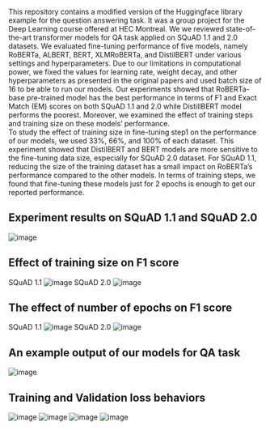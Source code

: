 This repository contains a modified version of the Huggingface library example for the question answering task. 
It was a group project for the Deep Learning course offered at HEC Montreal. We we reviewed state-of-the-art transformer models for QA task applied on 
SQuAD 1.1 and 2.0 datasets. We evaluated fine-tuning performance of five models, namely RoBERTa, ALBERT, BERT, XLMRoBERTa, and DistilBERT under various settings and hyperparameters.
Due to our limitations in computational power, we fixed the values for learning rate, weight decay, and other hyperparameters as presented in the original papers
and used batch size of 16 to be able to run our models.
Our experiments showed that RoBERTa-base pre-trained model has the best performance in terms of F1 and Exact Match (EM) scores on both
SQuAD 1.1 and 2.0 while DistillBERT model performs the poorest. 
Moreover, we examined the effect of training steps and training size on these models’ performance.  
To study the effect of training size in fine-tuning step1 on the performance of our models, we used
33%, 66%, and 100% of each dataset. This experiment showed that DistilBERT and BERT models are more sensitive to the fine-tuning data size, especially
for SQuAD 2.0 dataset. For SQuAD 1.1, reducing the size of the training dataset has a small impact
on RoBERTa’s performance compared to the other models.
In terms of training steps, we found that fine-tuning these models just for 2 epochs is enough to get our reported performance. 


## Experiment results on SQuAD 1.1 and SQuAD 2.0 
![image](https://user-images.githubusercontent.com/46126394/195227422-18250aa2-f65f-441d-b8a2-842fb56527ff.png)

## Effect of training size on F1 score
SQuAD 1.1
![image](https://user-images.githubusercontent.com/46126394/195229475-5071feb5-4257-41c7-9d21-deda69d97e78.png)
SQuAD 2.0
![image](https://user-images.githubusercontent.com/46126394/195229487-7cf8d09c-2747-4abf-9ace-9ac2b4db058c.png)

## The effect of number of epochs on F1 score 
SQuAD 1.1
![image](https://user-images.githubusercontent.com/46126394/195229659-3c77cb61-b046-4091-ae62-174d3192989c.png)
SQuAD 2.0
![image](https://user-images.githubusercontent.com/46126394/195229674-aad9d87f-9811-42de-adf3-2871a5f1a819.png)

## An example output of our models for QA task
![image](https://user-images.githubusercontent.com/46126394/195229966-c317892a-ea5f-40b8-96f6-d488613ea313.png)



## Training and Validation loss behaviors
![image](https://user-images.githubusercontent.com/46126394/195227369-8913b07d-93f0-4b71-8197-eaf18b83cfa4.png)
![image](https://user-images.githubusercontent.com/46126394/195227385-01bb5250-cc43-4606-baf2-873ff55c7e0e.png)
![image](https://user-images.githubusercontent.com/46126394/195227399-008ac73e-2a94-4ab7-8132-c4d8c7c8f2aa.png)
![image](https://user-images.githubusercontent.com/46126394/195227409-5fa6568f-cba9-4237-8ff6-2a3421f58773.png)






